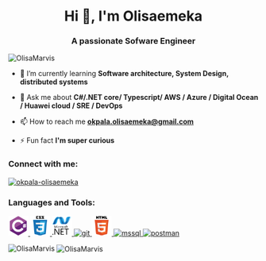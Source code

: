 <h1 align="center">Hi 👋, I'm Olisaemeka</h1>
<h3 align="center">A passionate Sofware Engineer</h3>

<p align="left"> <img src="https://komarev.com/ghpvc/?username=OLisaMarvis&label=Profile%20views&color=0e75b6&style=flat" alt="OlisaMarvis" /> </p>

- 🌱 I’m currently learning **Software architecture, System Design, distributed systems**

- 💬 Ask me about **C#/.NET core/ Typescript/ AWS / Azure / Digital Ocean / Huawei cloud / SRE / DevOps**

- 📫 How to reach me **okpala.olisaemeka@gmail.com**

- ⚡ Fun fact **I'm super curious**

<h3 align="left">Connect with me:</h3>
<p align="left">
<a href="https://www.linkedin.com/in/okpala-olisaemeka/" target="blank"><img align="center" src="https://raw.githubusercontent.com/rahuldkjain/github-profile-readme-generator/master/src/images/icons/Social/linked-in-alt.svg" alt="okpala-olisaemeka" height="30" width="40" /></a>
</p>

<h3 align="left">Languages and Tools:</h3>
<p align="left"> <a href="https://www.w3schools.com/cs/" target="_blank" rel="noreferrer"> <img src="https://raw.githubusercontent.com/devicons/devicon/master/icons/csharp/csharp-original.svg" alt="csharp" width="40" height="40"/> </a> <a href="https://www.w3schools.com/css/" target="_blank" rel="noreferrer"> <img src="https://raw.githubusercontent.com/devicons/devicon/master/icons/css3/css3-original-wordmark.svg" alt="css3" width="40" height="40"/> </a> <a href="https://dotnet.microsoft.com/" target="_blank" rel="noreferrer"> <img src="https://raw.githubusercontent.com/devicons/devicon/master/icons/dot-net/dot-net-original-wordmark.svg" alt="dotnet" width="40" height="40"/> </a> <a href="https://git-scm.com/" target="_blank" rel="noreferrer"> <img src="https://www.vectorlogo.zone/logos/git-scm/git-scm-icon.svg" alt="git" width="40" height="40"/> </a> <a href="https://www.w3.org/html/" target="_blank" rel="noreferrer"> <img src="https://raw.githubusercontent.com/devicons/devicon/master/icons/html5/html5-original-wordmark.svg" alt="html5" width="40" height="40"/> </a> <a href="https://www.microsoft.com/en-us/sql-server" target="_blank" rel="noreferrer"> <img src="https://www.svgrepo.com/show/303229/microsoft-sql-server-logo.svg" alt="mssql" width="40" height="40"/> </a> <a href="https://postman.com" target="_blank" rel="noreferrer"> <img src="https://www.vectorlogo.zone/logos/getpostman/getpostman-icon.svg" alt="postman" width="40" height="40"/> </a></p>

<p><img align="left" src="https://github-readme-stats.vercel.app/api/top-langs?username=OlisaMarvis&show_icons=true&locale=en&layout=compact" alt="OlisaMarvis" /></p>

<p>&nbsp;<img align="center" src="https://github-readme-stats.vercel.app/api?username=OlisaMarvis&show_icons=true&locale=en" alt="OlisaMarvis" /></p>

